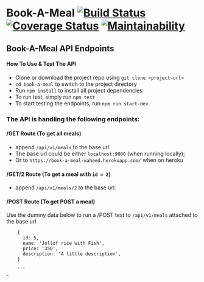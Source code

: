 # Book-A-Meal [![Build Status](https://travis-ci.org/wptechprodigy/book-a-meal.svg?branch=develop)](https://travis-ci.org/wptechprodigy/book-a-meal) [![Coverage Status](https://coveralls.io/repos/github/wptechprodigy/book-a-meal/badge.svg?branch=develop)](https://coveralls.io/github/wptechprodigy/book-a-meal?branch=develop) [![Maintainability](https://api.codeclimate.com/v1/badges/e7a3cc1fc81097a577d8/maintainability)](https://codeclimate.com/github/wptechprodigy/book-a-meal/maintainability)

## Book-A-Meal API Endpoints

#### How To Use & Test The API

- Clone or download the project repo using `git clone <project-url>`
- `cd book-a-meal` to switch to the project directory
- Run `npm install` to install all project dependencies
- To run test, simply run `npm test`
- To start testing the endpoints, run `npm run start-dev`

### The API is handling the following endpoints:

#### /GET Route (To get all meals)

- append `/api/v1/meals` to the base url.
- The base url could be either `localhost:9000` (when running locally);
- Or to `https://book-a-meal-waheed.herokuapp.com/` when on heroku

#### /GET/2 Route (To get a meal with `id = 2`)

- append `/api/v1/meals/2` to the base url.

#### /POST Route (To get POST a meal)

Use the dummy data below to run a /POST test to `/api/v1/meals` attached to the base url

````
    {
      id: 5,
      name: 'Jollof rice with Fish',
      price: '350',
      description: 'A little description',
    }

    ```
-
````
